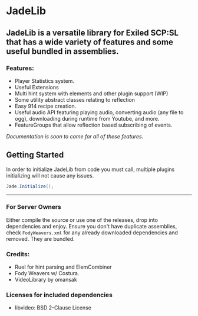 ﻿# JadeLib

## JadeLib is a versatile library for Exiled SCP:SL that has a wide variety of features and some useful bundled in assemblies.

### Features:
- Player Statistics system.
- Useful Extensions
- Multi hint system with elements and other plugin support (WIP)
- Some utility abstract classes relating to reflection
- Easy 914 recipe creation.
- Useful audio API featuring playing audio, converting audio (any file to ogg), downloading during runtime from Youtube, and more.
- FeatureGroups that allow reflection based subscribing of events.

*Documentation is soon to come for all of these features.*

## Getting Started
In order to initialize JadeLib from code you must call, multiple plugins initializing will not cause any issues.
```csharp
Jade.Initialize();
```

---
### For Server Owners

Either compile the source or use one of the releases, drop into dependencies and enjoy.
Ensure you don't have duplicate assemblies, check `FodyWeavers.xml` for any already downloaded dependencies and removed. They are bundled.

### Credits:
- RueI for hint parsing and ElemCombiner
- Fody Weavers w/ Costura.
- VideoLibrary by omansak

### Licenses for included dependencies
- libvideo: BSD 2-Clause License
